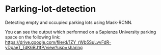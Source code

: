 # Parking-lot-detection
Detecting empty and occupied parking lots using Mask-RCNN.


You can see the output which performed on a Sapienza University parking space on the following link:
https://drive.google.com/file/d/1ZY_rWb5SuLvvFdR-yDpaeT_TdK6BJ1fP/view?usp=sharing
